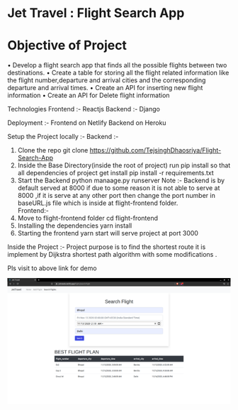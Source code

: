 
# Jet Travel : Flight Search App

# Objective of Project 

• Develop a flight search app that finds all the possible flights between two destinations.
• Create a table for storing all the flight related information like the flight number,departure and arrival cities and the corresponding departure and arrival       times.
• Create an API for inserting new flight information
• Create an API for Delete flight information

Technologies
Frontend :- Reactjs
Backend  :- Django

Deployment :-
      Frontend on Netlify
      Backend  on Heroku 

Setup the Project locally :-
  Backend :-
   1. Clone the repo
         git clone https://github.com/TejsinghDhaosriya/Flight-Search-App
   2. Inside the Base Directory(inside the root of project) run pip install so that all dependencies of project get install 
         pip install -r requirements.txt
   3. Start the Backend
         python manaage.py runserver
   Note :- Backend is by default served at 8000 if due to some reason it is not able to serve at 8000 ,if it is serve at any other port then change the port number in baseURL.js file which is inside at flight-frontend folder.     
  Frontend:-
  1. Move to flight-frontend folder
       cd flight-frontend
  2. Installing the dependencies 
       yarn install
  3.  Starting the frontend
       yarn start
       will serve project at port 3000
       
Inside the Project :- 
   Project purpose is to find the shortest route it is implement by Dijkstra shortest path algorithm with some modifications .
   

Pls visit to above link for demo

![Screenshot](screenshot.png)



